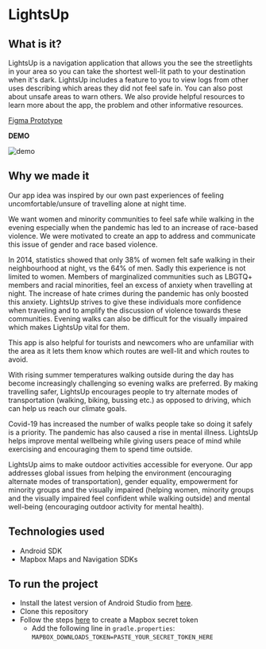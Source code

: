 # LightsUp

## What is it?
LightsUp is a navigation application that allows you the see the streetlights in your area so you can take the shortest well-lit path to your destination when it's dark. 
LightsUp includes a feature to you to view logs from other uses describing which areas they did not feel safe in. You can also post about unsafe areas to warn others. We also provide helpful resources to learn more about the app, the problem and other informative resources.

[Figma Prototype](https://www.figma.com/proto/Ch9OqnMvcnXi7e7OHTpATT/LightsUp?node-id=22%3A4&scaling=scale-down&page-id=22%3A2&starting-point-node-id=22%3A4)

**DEMO**

![demo](https://user-images.githubusercontent.com/58123610/131246048-b376cc1c-04fa-4c9d-bdb5-b6705abf58a8.gif)

## Why we made it
Our app idea was inspired by our own past experiences of feeling uncomfortable/unsure of travelling alone at night time.

We want women and minority communities to feel safe while walking in the evening especially when the pandemic has led to an increase of race-based violence. We were motivated to create an app to address and communicate this issue of gender and race based violence.

In 2014, statistics showed that only 38% of women felt safe walking in their neighbourhood at night, vs the 64% of men. Sadly this experience is not limited to women. Members of marginalized communities such as LBGTQ+ members and racial minorities, feel an excess of anxiety when travelling at night. The increase of hate crimes during the pandemic has only boosted this anxiety. LightsUp strives to give these individuals more confidence when traveling and to amplify the discussion of violence towards these communities. Evening walks can also be difficult for the visually impaired which makes LightsUp vital for them.

This app is also helpful for tourists and newcomers who are unfamiliar with the area as it lets them know which routes are well-lit and which routes to avoid.

With rising summer temperatures walking outside during the day has become increasingly challenging so evening walks are preferred. By making travelling safer, LightsUp encourages people to try alternate modes of transportation (walking, biking, bussing etc.) as opposed to driving, which can help us reach our climate goals.

Covid-19 has increased the number of walks people take so doing it safely is a priority. The pandemic has also caused a rise in mental illness. LightsUp helps improve mental wellbeing while giving users peace of mind while exercising and encouraging them to spend time outside.

LightsUp aims to make outdoor activities accessible for everyone. Our app addresses global issues from helping the environment (encouraging alternate modes of transportation), gender equality, empowerment for minority groups and the visually impaired (helping women, minority groups and the visually impaired feel confident while walking outside) and mental well-being (encouraging outdoor activity for mental health).

## Technologies used
- Android SDK
- Mapbox Maps and Navigation SDKs

## To run the project
- Install the latest version of Android Studio from [here](https://developer.android.com/studio).
- Clone this repository
- Follow the steps [here](https://docs.mapbox.com/android/maps/guides/install/#configure-credentials) to create a Mapbox secret token
    - Add the following line in `gradle.properties`: `MAPBOX_DOWNLOADS_TOKEN=PASTE_YOUR_SECRET_TOKEN_HERE`

